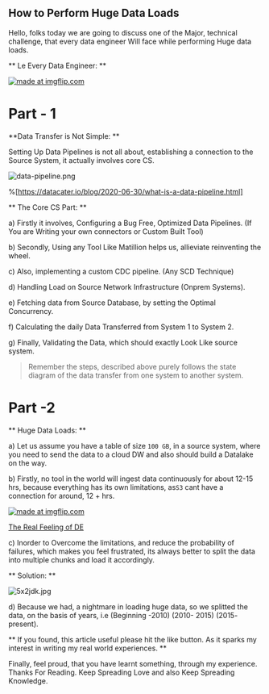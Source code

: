 ## How to Perform Huge Data Loads

Hello, folks today we are going to discuss one of the Major, technical challenge, that every data engineer Will face while performing Huge data loads.

** Le Every Data Engineer: **

<a href="https://imgflip.com/i/6al780"><img src="https://i.imgflip.com/6al780.jpg" title="made at imgflip.com"/></a>

# Part - 1

**Data Transfer is Not Simple: ** 

Setting Up Data Pipelines is not all about, establishing a connection to the Source System, it actually involves core CS.


![data-pipeline.png](https://cdn.hashnode.com/res/hashnode/image/upload/v1648578865402/RNIuaAc1A.png)

%[https://datacater.io/blog/2020-06-30/what-is-a-data-pipeline.html]


** The Core CS Part: **

a) Firstly it involves, Configuring a Bug Free, Optimized Data Pipelines. (If You are Writing your own connectors or Custom Built Tool)

b) Secondly, Using any Tool Like Matillion helps us, allieviate reinventing the wheel.

c) Also, implementing a custom CDC pipeline. (Any SCD Technique)

d) Handling Load on Source Network Infrastructure (Onprem Systems).

e) Fetching data from Source Database, by setting the Optimal Concurrency.

f) Calculating the daily Data Transferred from System 1 to System 2.

g) Finally, Validating the Data, which should exactly Look Like source system.


> Remember the steps,  described above purely follows the state diagram of the data transfer from one system to another system.


# Part -2 

** Huge Data Loads: **

a) Let us assume you have a table of size ``100 GB``, in a source system, where you need to send the data to a cloud DW and also should build a Datalake on the way.

b) Firstly, no tool in the world will ingest data continuously for about 12-15 hrs, because everything has its own limitations, as``S3`` cant have a connection for around, 12 + hrs.

<a href="https://imgflip.com/i/6albp8"><img src="https://i.imgflip.com/6albp8.jpg" title="made at imgflip.com"/></a><div><a href="https://imgflip.com/memegenerator"> The Real Feeling of DE</a></div>

c) Inorder to Overcome the limitations, and reduce the probability of failures, which makes you feel frustrated, its always better to split the data into multiple chunks and load it accordingly.
 
** Solution: **

![5x2jdk.jpg](https://cdn.hashnode.com/res/hashnode/image/upload/v1638953342080/G_Nt0WXRA.jpeg)


d) Because we had, a nightmare in loading huge data, so we splitted the data, on the basis of years,
 i.e (Beginning -2010) 
      (2010- 2015)
      (2015- present).


** If you found, this article useful please hit the like button.
     As it sparks my interest in writing my real world experiences. **

Finally, feel proud, that you have learnt something, through my experience.
Thanks For Reading. Keep Spreading Love and also Keep Spreading Knowledge.



    


